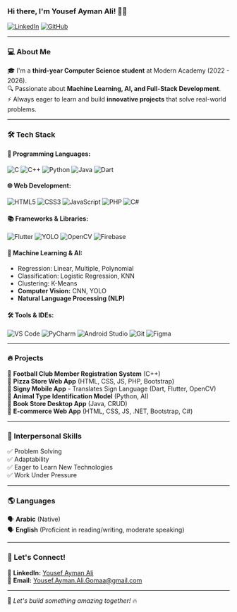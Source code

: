 ### Hi there, I'm Yousef Ayman Ali! 👋🚀

[![LinkedIn](https://img.shields.io/badge/LinkedIn-Yousef%20Ayman%20Ali-blue?style=flat-square&logo=linkedin)](https://www.linkedin.com/in/yousef-ayman-ali/)
[![GitHub](https://img.shields.io/badge/GitHub-YousefAymanAli-black?style=flat-square&logo=github)](https://github.com/YousefAymanAli)

---

### 💻 About Me  
🎓 I'm a **third-year Computer Science student** at Modern Academy (2022 - 2026).  
🔍 Passionate about **Machine Learning, AI, and Full-Stack Development**.  
⚡ Always eager to learn and build **innovative projects** that solve real-world problems.  

---

### 🛠️ Tech Stack
#### 🚀 Programming Languages:
![C](https://img.shields.io/badge/-C-A8B9CC?style=flat-square&logo=c&logoColor=black)
![C++](https://img.shields.io/badge/-C++-00599C?style=flat-square&logo=c%2B%2B&logoColor=white)
![Python](https://img.shields.io/badge/-Python-3776AB?style=flat-square&logo=python&logoColor=white)
![Java](https://img.shields.io/badge/-Java-ED8B00?style=flat-square&logo=java&logoColor=white)
![Dart](https://img.shields.io/badge/-Dart-0175C2?style=flat-square&logo=dart&logoColor=white)

#### 🌐 Web Development:
![HTML5](https://img.shields.io/badge/-HTML5-E34F26?style=flat-square&logo=html5&logoColor=white)
![CSS3](https://img.shields.io/badge/-CSS3-1572B6?style=flat-square&logo=css3)
![JavaScript](https://img.shields.io/badge/-JavaScript-F7DF1E?style=flat-square&logo=javascript&logoColor=black)
![PHP](https://img.shields.io/badge/-PHP-777BB4?style=flat-square&logo=php&logoColor=white)
![C#](https://img.shields.io/badge/-C%23-239120?style=flat-square&logo=c-sharp&logoColor=white)

#### 📚 Frameworks & Libraries:
![Flutter](https://img.shields.io/badge/-Flutter-02569B?style=flat-square&logo=flutter&logoColor=white)
![YOLO](https://img.shields.io/badge/-YOLOv8-00FFFF?style=flat-square&logo=yolo&logoColor=black)
![OpenCV](https://img.shields.io/badge/-OpenCV-5C3EE8?style=flat-square&logo=opencv&logoColor=white)
![Firebase](https://img.shields.io/badge/-Firebase-FFCA28?style=flat-square&logo=firebase&logoColor=black)

#### 🤖 Machine Learning & AI:
- Regression: Linear, Multiple, Polynomial
- Classification: Logistic Regression, KNN
- Clustering: K-Means
- **Computer Vision:** CNN, YOLO
- **Natural Language Processing (NLP)**

#### 🛠️ Tools & IDEs:
![VS Code](https://img.shields.io/badge/-VS%20Code-007ACC?style=flat-square&logo=visual-studio-code)
![PyCharm](https://img.shields.io/badge/-PyCharm-000000?style=flat-square&logo=pycharm&logoColor=white)
![Android Studio](https://img.shields.io/badge/-Android%20Studio-3DDC84?style=flat-square&logo=android-studio&logoColor=black)
![Git](https://img.shields.io/badge/-Git-F05032?style=flat-square&logo=git&logoColor=white)
![Figma](https://img.shields.io/badge/-Figma-F24E1E?style=flat-square&logo=figma&logoColor=white)

---

### 🔥 Projects
🚀 **Football Club Member Registration System** (C++)  
🍕 **Pizza Store Web App** (HTML, CSS, JS, PHP, Bootstrap)  
🧏 **Signy Mobile App** - Translates Sign Language (Dart, Flutter, OpenCV)  
🐾 **Animal Type Identification Model** (Python, AI)  
📖 **Book Store Desktop App** (Java, CRUD)  
🛒 **E-commerce Web App** (HTML, CSS, JS, .NET, Bootstrap, C#)  

---

### 🎯 Interpersonal Skills
✅ Problem Solving  
✅ Adaptability  
✅ Eager to Learn New Technologies  
✅ Work Under Pressure  

---

### 🌎 Languages
🗣️ **Arabic** (Native)  
🗣️ **English** (Proficient in reading/writing, moderate speaking)  

---

### 🤝 Let's Connect!
💼 **LinkedIn:** [Yousef Ayman Ali](https://www.linkedin.com/in/yousef-ayman-ali/)  
📧 **Email:** Yousef.Ayman.Ali.Gomaa@gmail.com  

---

🚀 *Let's build something amazing together!* 🔥
